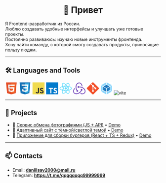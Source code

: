 <h1 align="center">👋 Привет</h1>

Я Frontend-разработчик из России.  
Люблю создавать удобные интерфейсы и улучшать уже готовые проекты.  
Постоянно развиваюсь: изучаю новые инструменты фронтенда.  
Хочу найти команду, с которой смогу создавать продукты, приносящие пользу людям.

---

## 🛠 Languages and Tools
<p align="left">
  <img src="https://raw.githubusercontent.com/devicons/devicon/master/icons/html5/html5-original.svg" alt="html5" width="40" height="40"/>
  <img src="https://raw.githubusercontent.com/devicons/devicon/master/icons/css3/css3-original.svg" alt="css3" width="40" height="40"/>
  <img src="https://raw.githubusercontent.com/devicons/devicon/master/icons/javascript/javascript-original.svg" alt="javascript" width="40" height="40"/>
  <img src="https://raw.githubusercontent.com/devicons/devicon/master/icons/typescript/typescript-original.svg" alt="typescript" width="40" height="40"/>
  <img src="https://raw.githubusercontent.com/devicons/devicon/master/icons/react/react-original.svg" alt="react" width="40" height="40"/>
  <img src="https://raw.githubusercontent.com/devicons/devicon/master/icons/redux/redux-original.svg" alt="redux" width="40" height="40"/>
  <img src="https://raw.githubusercontent.com/devicons/devicon/master/icons/git/git-original.svg" alt="git" width="40" height="40"/>
  <img src="https://raw.githubusercontent.com/devicons/devicon/master/icons/webpack/webpack-original.svg" alt="webpack" width="40" height="40"/>
  <img src="https://github.com/vitejs/vite/blob/main/docs/public/logo.svg?raw=true" alt="vite" width="40" height="40"/>
</p>


---

## 📂 Projects
- 🔗 [Сервис обмена фотографиями (JS + API)](https://github.com/aaaaaaaaaaa11111111111/mesto-project-ff) • [Demo](https://aaaaaaaaaaa11111111111.github.io/mesto-project-ff/)  
- 🔗 [Адаптивный сайт с тёмной/светлой темой](https://github.com/aaaaaaaaaaa11111111111/slozhno-sosredotochitsya) • [Demo](https://aaaaaaaaaaa11111111111.github.io/slozhno-sosredotochitsya/)  
- 🔗 [Приложение для сборки бургеров (React + TS + Redux)](https://github.com/aaaaaaaaaaa11111111111/stellar-burgers) • [Demo](https://aaaaaaaaaaa11111111111.github.io/stellar-burgers/) 

---

## 📫 Contacts
- Email: **daniilsav2000@mail.ru**
- Telegram: **https://t.me/qqqqqqqq99999999**
<!--
**aaaaaaaaaaa11111111111/aaaaaaaaaaa11111111111** is a ✨ _special_ ✨ repository because its `README.md` (this file) appears on your GitHub profile.

Here are some ideas to get you started:

- 🔭 I’m currently working on ...
- 🌱 I’m currently learning ...
- 👯 I’m looking to collaborate on ...
- 🤔 I’m looking for help with ...
- 💬 Ask me about ...
- 📫 How to reach me: ...
- 😄 Pronouns: ...
- ⚡ Fun fact: ...
-->
